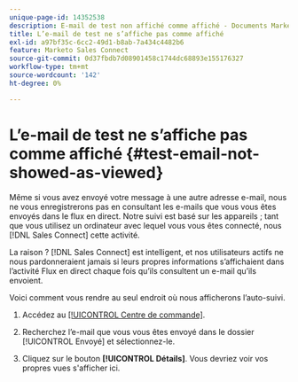 ```yaml
---
unique-page-id: 14352538
description: E-mail de test non affiché comme affiché - Documents Marketo - Documentation du produit
title: L’e-mail de test ne s’affiche pas comme affiché
exl-id: a97bf35c-6cc2-49d1-b8ab-7a434c4482b6
feature: Marketo Sales Connect
source-git-commit: 0d37fbdb7d08901458c1744dc68893e155176327
workflow-type: tm+mt
source-wordcount: '142'
ht-degree: 0%

---
```


# L’e-mail de test ne s’affiche pas comme affiché {#test-email-not-showed-as-viewed}

Même si vous avez envoyé votre message à une autre adresse e-mail, nous ne vous enregistrerons pas en consultant les e-mails que vous vous êtes envoyés dans le flux en direct. Notre suivi est basé sur les appareils ; tant que vous utilisez un ordinateur avec lequel vous vous êtes connecté, nous [!DNL Sales Connect] cette activité.

La raison ? [!DNL Sales Connect] est intelligent, et nos utilisateurs actifs ne nous pardonneraient jamais si leurs propres informations s’affichaient dans l’activité Flux en direct chaque fois qu’ils consultent un e-mail qu’ils envoient.

Voici comment vous rendre au seul endroit où nous afficherons l’auto-suivi.

1. Accédez au [[!UICONTROL Centre de commande]](https://toutapp.com/).

1. Recherchez l’e-mail que vous vous êtes envoyé dans le dossier [!UICONTROL Envoyé] et sélectionnez-le.

1. Cliquez sur le bouton **[!UICONTROL Détails]**. Vous devriez voir vos propres vues s&#39;afficher ici.
